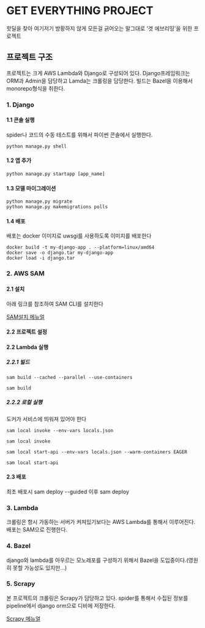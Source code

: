 # GET EVERYTHING PROJECT
핫딜을 찾아 여기저기 방황하지 않게 모든걸 긁어오는 말그대로 '겟 에브리띵'을 위한 프로젝트

## 프로젝트 구조

프로젝트는 크게 AWS Lambda와 Django로 구성되어 있다.
Django프레임워크는 ORM과 Admin을 담당하고 Lamda는 크롤링을 담당한다.
빌드는 Bazel을 이용해서 monorepo형식을 취한다.

### 1. Django
#### 1.1 콘솔 실행
spider나 코드의 수동 테스트를 위해서 파이썬 콘솔에서 실행한다.
```angular2html
python manage.py shell
```

#### 1.2 앱 추가
````angular2html
python manage.py startapp [app_name]
````

#### 1.3 모델 마이그레이션
````angular2html
python manage.py migrate
python manage.py makemigrations polls
````

#### 1.4 배포
배포는 docker 이미지로 uwsgi를 사용하도록 이미지를 배포한다
````angular2html
docker build -t my-django-app . --platform=linux/amd64
docker save -o django.tar my-django-app
docker load -i django.tar
````

### 2. AWS SAM
#### 2.1 설치
아래 링크를 참조하여 SAM CLI를 설치한다

[SAM설치 메뉴얼](https://docs.aws.amazon.com/serverless-application-model/latest/developerguide/install-sam-cli.html)


#### 2.2 프로젝트 설정



#### 2.2 Lambda 실행

##### 2.2.1 빌드
```
sam build --cached --parallel --use-containers

sam build
```

##### 2.2.2 로컬 실행
도커가 서비스에 띄워져 있어야 한다

```
sam local invoke --env-vars locals.json

sam local invoke

sam local start-api --env-vars locals.json --warm-containers EAGER

sam local start-api
```
#### 2.3 배포

최초 배포시
sam deploy --guided
이후
sam deploy

### 3. Lambda
크롤링은 항시 가동하는 서버가 켜져있기보다는 AWS Lambda를 통해서 이루어진다. 배포는 SAM으로 진행한다.

### 4. Bazel
django와 lambda를 아우르는 모노레포를 구성하기 위해서 Bazel을 도입중이다.(영원히 못할 가능성도 있지만...)
        
### 5. Scrapy
본 프로젝트의 크롤링은 Scrapy가 담당하고 있다. spider를 통해서 수집된 정보를 pipeline에서 django orm으로 디비에 저장한다.

[Scrapy 메뉴얼](https://scrapy.org/)
